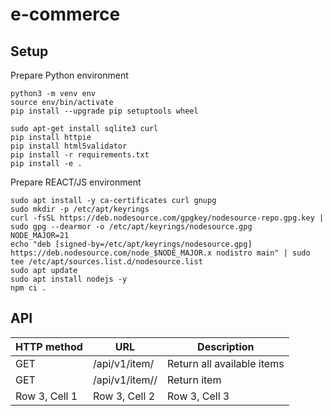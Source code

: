 # e-commerce

## Setup
Prepare Python environment
```
python3 -m venv env
source env/bin/activate
pip install --upgrade pip setuptools wheel

sudo apt-get install sqlite3 curl
pip install httpie
pip install html5validator
pip install -r requirements.txt
pip install -e .
```

Prepare REACT/JS environment
```
sudo apt install -y ca-certificates curl gnupg
sudo mkdir -p /etc/apt/keyrings
curl -fsSL https://deb.nodesource.com/gpgkey/nodesource-repo.gpg.key | sudo gpg --dearmor -o /etc/apt/keyrings/nodesource.gpg
NODE_MAJOR=21
echo "deb [signed-by=/etc/apt/keyrings/nodesource.gpg] https://deb.nodesource.com/node_$NODE_MAJOR.x nodistro main" | sudo tee /etc/apt/sources.list.d/nodesource.list
sudo apt update
sudo apt install nodejs -y
npm ci .
```

## API
| HTTP method | URL | Description |
|----------|----------|----------|
| GET | /api/v1/item/ | Return all available items |
| GET | /api/v1/item/<id>/ | Return item <id> |
| Row 3, Cell 1 | Row 3, Cell 2 | Row 3, Cell 3 |
